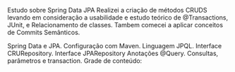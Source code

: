 Estudo sobre Spring Data JPA
Realizei a criação de métodos CRUDS levando em consideração a usabilidade e estudo teórico de @Transactions, JUnit, e Relacionamento de classes.
Tambem comecei a aplicar conceitos de Commits Semânticos.

Spring Data e JPA.
Configuração com Maven.
Linguagem JPQL.
Interface CRURepository.
Interface JPARepository
Anotações @Query.
Consultas, parâmetros e transaction.
Grade de conteúdo:
